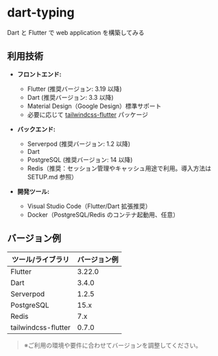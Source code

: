# dart-typing

Dart と Flutter で web application を構築してみる

## 利用技術

- **フロントエンド:**

  - Flutter (推奨バージョン: 3.19 以降)
  - Dart (推奨バージョン: 3.3 以降)
  - Material Design（Google Design）標準サポート
  - 必要に応じて [tailwindcss-flutter](https://pub.dev/packages/tailwindcss_flutter) パッケージ

- **バックエンド:**

  - Serverpod (推奨バージョン: 1.2 以降)
  - Dart
  - PostgreSQL (推奨バージョン: 14 以降)
  - Redis（推奨：セッション管理やキャッシュ用途で利用。導入方法は SETUP.md 参照）

- **開発ツール:**
  - Visual Studio Code（Flutter/Dart 拡張推奨）
  - Docker（PostgreSQL/Redis のコンテナ起動用、任意）

## バージョン例

| ツール/ライブラリ   | バージョン例 |
| ------------------- | ------------ |
| Flutter             | 3.22.0       |
| Dart                | 3.4.0        |
| Serverpod           | 1.2.5        |
| PostgreSQL          | 15.x         |
| Redis               | 7.x          |
| tailwindcss-flutter | 0.7.0        |

> ※ご利用の環境や要件に合わせてバージョンを調整してください。
